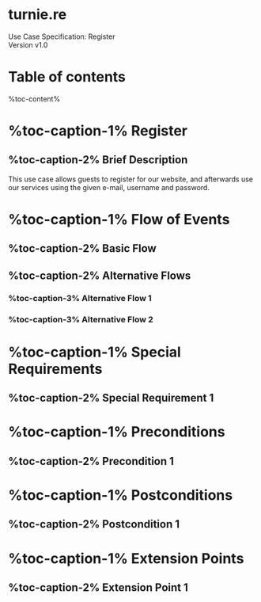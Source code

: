 # turnie.re

Use Case Specification: Register  
Version v1.0

# Table of contents

%toc-content%

# %toc-caption-1% Register

## %toc-caption-2% Brief Description

This use case allows guests to register for our website, and afterwards use our services using the given e-mail, username and password.

# %toc-caption-1% Flow of Events

## %toc-caption-2% Basic Flow

## %toc-caption-2% Alternative Flows

### %toc-caption-3% Alternative Flow 1

### %toc-caption-3% Alternative Flow 2

# %toc-caption-1% Special Requirements

## %toc-caption-2% Special Requirement 1

# %toc-caption-1% Preconditions

## %toc-caption-2% Precondition 1

# %toc-caption-1% Postconditions

## %toc-caption-2% Postcondition 1

# %toc-caption-1% Extension Points

## %toc-caption-2% Extension Point 1
